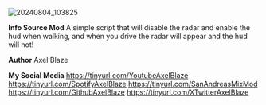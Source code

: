 ![20240804_103825](https://github.com/user-attachments/assets/99fa67d0-fc7a-4fa9-bb73-206de0865cb1)

**Info Source Mod** A simple script that will disable the radar and enable the hud when walking, and when you drive the radar will appear and the hud will not!

**Author**
Axel Blaze

**My Social Media**
https://tinyurl.com/YoutubeAxelBlaze
https://tinyurl.com/SpotifyAxelBlaze
https://tinyurl.com/SanAndreasMixMod
https://tinyurl.com/GithubAxelBlaze
https://tinyurl.com/XTwitterAxelBlaze

